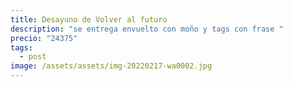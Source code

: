 ```yaml
---
title: Desayuno de Volver al futuro
description: "se entrega envuelto con moño y tags con frase "
precio: "24375"
tags:
  - post
image: /assets/assets/img-20220217-wa0002.jpg
---
```

